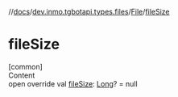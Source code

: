 //[docs](../../../index.md)/[dev.inmo.tgbotapi.types.files](../index.md)/[File](index.md)/[fileSize](file-size.md)



# fileSize  
[common]  
Content  
open override val [fileSize](file-size.md): [Long](https://kotlinlang.org/api/latest/jvm/stdlib/kotlin/-long/index.html)? = null  



